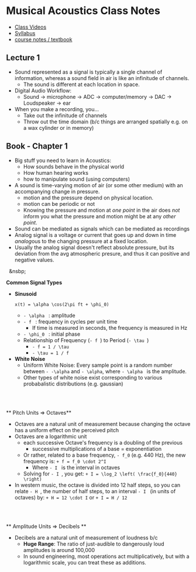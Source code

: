 Musical Acoustics Class Notes
==================
- [Class Videos](http://msp.ucsd.edu/170-webm/)
- [Syllabus](http://musicweb.ucsd.edu/~mpuckette/syllabi/170.13f/index.htm)
- [course notes / textbook](http://musicweb.ucsd.edu/~mpuckette/syllabi/170.13f/course-notes/index.html)

## Lecture 1
- Sound represented as a signal is typically a single channel of information, whereas a sound field in air is like an infinitude of channels.
    - The sound is different at each location in space.
- Digital Audio Workflow:
    - Sound -> microphone -> ADC -> computer/memory -> DAC -> Loudspeaker -> ear
- When you make a recording, you...
    - Take out the infinitude of channels
    - Throw out the time domain (b/c things are arranged spatially e.g. on a wax cylinder or in memory)

## Book - Chapter 1
- Big stuff you need to learn in Acoustics:
    - How sounds behave in the physical world
    - How human hearing works
    - how to manipulate sound (using computers)
- A sound is time-varying motion of air (or some other medium) with an accompanying change in pressure. 
    - motion and the pressure depend on physical location.
    - motion can be periodic or not 
    - Knowing the pressure and motion at *one point* in the air does *not* inform you what the pressure and motion might be at any *other point*.
- Sound can be mediated as signals which can be mediated as recordings
- Analog signal is a voltage or current that goes up and down in time *analog*ous to the changing pressure at a fixed location.
- Usually the analog signal doesn't reflect absolute pressure, but its deviation from the avg atmospheric presure, and thus it can positive and negative values.

&nbsp;
&nsbp;

**Common Signal Types**
- **Sinusoid**
    ```+
    x(t) = \alpha \cos(2\pi ft + \phi_0)
    ```
    - ```- \alpha ``` : amplitude
    - ```- f ``` : frequency in cycles per unit time
        - If time is measured in seconds, the frequency is measured in Hz
    - ```- \phi_0 ``` : initial phase
    - Relationship of Frequency (```- f ```) to Period (```- \tau ```)
        - ```- f = 1 / \tau ```
        - ```- \tau = 1 / f ```
- **White Noise**
    - Uniform White Noise: Every sample point is a random number between ```- -\alpha``` and ```- \alpha```, where ```- \alpha ``` is the amplitude.
    - Other types of white noise exist corresponding to various probabalistic distributions (e.g. gaussian)

&nbsp;   
&nbsp;   

** Pitch Units => Octaves**
- Octaves are a natural unit of measurement because changing the octave has a uniform effect on the perceived pitch
- Octaves are a logarithmic unit
    - each successive Octave's frequency is a doubling of the previous 
        - successive multiplications of a base = exponentiation
    - Or rather, related to a base frequency, ```- f_0``` (e.g. 440 Hz), the new frequency is:
    ```+ f = f_0 \cdot 2^I```
        - Where ```- I ``` is the interval in octaves
    - Solving for ```- I ```, you get:
    ```+ I = \log_2 \left( \frac{f_0}{440} \right) ```
- In western music, the octave is divided into 12 half steps, so you can relate ```- H ```, the number of half steps, to an interval ```- I ``` (in units of octaves) by:
    ```+ H = 12 \cdot I```
    or
    ```+ I = H / 12 ```

&nbsp;   
&nbsp;   

** Amplitude Units => Decibels **
- Decibels are a natural unit of measurement of loudness b/c
    - **Huge Range**: The ratio of just-audible to dangerously loud amplitudes is around 100,000
    - In sound engineering, most operations act multiplicatively, but with a logarithmic scale, you can treat these as additions.





